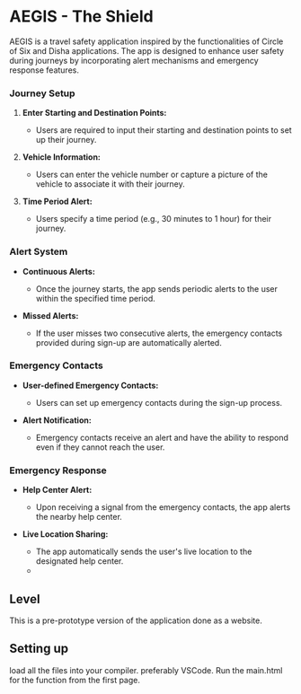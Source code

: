 # AEGIS  - The Shield

AEGIS is a travel safety application inspired by the functionalities of Circle of Six and Disha applications. The app is designed to enhance user safety during journeys by incorporating alert mechanisms and emergency response features.

### Journey Setup

1. **Enter Starting and Destination Points:**
   - Users are required to input their starting and destination points to set up their journey.

2. **Vehicle Information:**
   - Users can enter the vehicle number or capture a picture of the vehicle to associate it with their journey.

3. **Time Period Alert:**
   - Users specify a time period (e.g., 30 minutes to 1 hour) for their journey.

### Alert System

- **Continuous Alerts:**
  - Once the journey starts, the app sends periodic alerts to the user within the specified time period.

- **Missed Alerts:**
  - If the user misses two consecutive alerts, the emergency contacts provided during sign-up are automatically alerted.

### Emergency Contacts

- **User-defined Emergency Contacts:**
  - Users can set up emergency contacts during the sign-up process.

- **Alert Notification:**
  - Emergency contacts receive an alert and have the ability to respond even if they cannot reach the user.

### Emergency Response

- **Help Center Alert:**
  - Upon receiving a signal from the emergency contacts, the app alerts the nearby help center.

- **Live Location Sharing:**
  - The app automatically sends the user's live location to the designated help center.
  - 
## Level

This is a pre-prototype version of the application done as a website.


## Setting up 

load all the files into your compiler. preferably VSCode. Run the main.html for the function from the first page.
